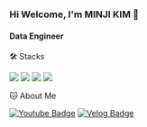 ### Hi Welcome, I'm MINJI KIM 👋

#### Data Engineer

🛠️ Stacks

<img src="https://img.shields.io/badge/Python-3766AB?style=flat-square&logo=Python&logoColor=white"/> <img src="https://img.shields.io/badge/Java-007396?style=flat-square&logo=Java&logoColor=white"/> <img src="https://img.shields.io/badge/SpringBoot-green?style=flat-square&logo=SpringBoot&logoColor=white"/> <img src="https://img.shields.io/badge/MySQL-4479A1?style=flat-square&logo=MySQL&logoColor=white"/>

🐱 About Me

[![Youtube Badge](https://img.shields.io/badge/Youtube-d14836?style=flat-square&logo=Youtube&logoColor=white&link=https://www.youtube.com/@nyangdev-y9i)](https://www.youtube.com/@nyangdev-y9i)
  [![Velog Badge](https://img.shields.io/badge/Velog-20C997?style=flat-square&logo=Velog&logoColor=white&link=https://velog.io/@nyangdev)](https://velog.io/@nyangdev)
